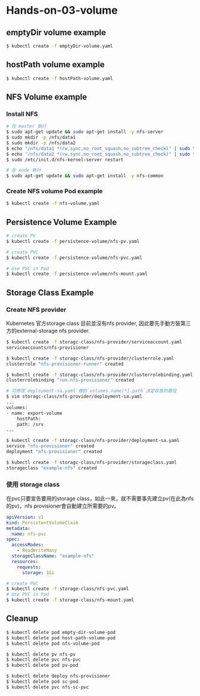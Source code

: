 # Hands-on-03-volume

## emptyDir volume example
```sh
$ kubectl create -f emptyDir-volume.yaml
```

## hostPath volume example
```sh
$ kubectl create -f hostPath-volume.yaml
```

## NFS Volume example

### Install NFS

```sh
# 在 master 執行
$ sudo apt-get update && sudo apt-get install -y nfs-server
$ sudo mkdir -p /nfs/data1
$ sudo mkdir -p /nfs/data2
$ echo "/nfs/data1 *(rw,sync,no_root_squash,no_subtree_check)" | sudo tee -a /etc/exports
$ echo "/nfs/data2 *(rw,sync,no_root_squash,no_subtree_check)" | sudo tee -a /etc/exports
$ sudo /etc/init.d/nfs-kernel-server restart

# 在 node 執行
$ sudo apt-get update && sudo apt-get install -y nfs-common
```
### Create NFS volume Pod example
```sh
$ kubectl create -f nfs-volume.yaml
```

## Persistence Volume Example

```sh
# create PV
$ kubectl create -f persistence-volume/nfs-pv.yaml

# create PVC
$ kubectl create -f persistence-volume/nfs-pvc.yaml

# Use PVC in Pod
$ kubectl create -f persistence-volume/nfs-mount.yaml
```

## Storage Class Example

### Create NFS provider 

Kubernetes 官方storage class 目前並沒有nfs provider, 因此要先手動方裝第三方的external-storage nfs provider. 

```sh
$ kubectl create -f storagc-class/nfs-provider/serviceaccount.yaml
serviceaccounts/nfs-provisioner

$ kubectl create -f storagc-class/nfs-provider/clusterrole.yaml
clusterrole "nfs-provisioner-runner" created

$ kubectl create -f storagc-class/nfs-provider/clusterrolebinding.yaml
clusterrolebinding "run-nfs-provisioner" created

# 可修改`deployment-sa.yaml`裡的`volumes.name[*].path`決定存放的路徑
$ vim storagc-class/nfs-provider/deployment-sa.yaml
...
volumes:
- name: export-volume
    hostPath:
    path: /srv
...

$ kubectl create -f storagc-class/nfs-provider/deployment-sa.yaml
service "nfs-provisioner" created
deployment "nfs-provisioner" created

$ kubectl create -f storagc-class/nfs-provider/storageclass.yaml
storageclass "example-nfs" created
```

### 使用 storage class

在pvc只要宣告要用的storage class，如此一來，就不需要事先建立pv(在此為nfs的pv)，nfs provisioner會自動建立所需要的pv。

```yaml
apiVersion: v1
kind: PersistentVolumeClaim
metadata:
  name: nfs-pvc
spec:
  accessModes:
    - ReadWriteMany
  storageClassName: "example-nfs"
  resources:
    requests:
      storage: 1Gi
```

```sh
# create PVC
$ kubectl create -f storage-class/nfs-pvc.yaml
# Use PVC in Pod
$ kubectl create -f storage-class/nfs-mount.yaml
```

## Cleanup

```sh 
$ kubectl delete pod empty-dir-volume-pod
$ kubectl delete pod host-path-volume-pod
$ kubectl delete pod nfs-volume-pod

$ kubectl delete pv nfs-pv
$ kubectl delete pvc nfs-pvc
$ kubectl delete pod pv-pod

$ kubectl delete deploy nfs-provisioner
$ kubectl delete pod sc-pod
$ kubectl delete pvc nfs-sc-pvc
```